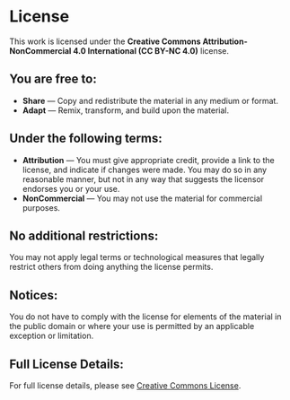 # License

This work is licensed under the **Creative Commons Attribution-NonCommercial 4.0 International (CC BY-NC 4.0)** license.

## You are free to:
- **Share** — Copy and redistribute the material in any medium or format.
- **Adapt** — Remix, transform, and build upon the material.

## Under the following terms:
- **Attribution** — You must give appropriate credit, provide a link to the license, and indicate if changes were made. You may do so in any reasonable manner, but not in any way that suggests the licensor endorses you or your use.
- **NonCommercial** — You may not use the material for commercial purposes.

## No additional restrictions:
You may not apply legal terms or technological measures that legally restrict others from doing anything the license permits.

## Notices:
You do not have to comply with the license for elements of the material in the public domain or where your use is permitted by an applicable exception or limitation.

## Full License Details:
For full license details, please see [Creative Commons License](https://creativecommons.org/licenses/by-nc/4.0/).

